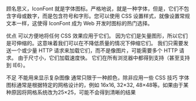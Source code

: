 顾名思义，IconFont 就是字体图标。严格地说，就是一种字体，但是，它们不包含字母或数字，而是包含符号和字形。您可以使用 CSS 设置样式，就像设置常规文本一样，这使得 IconFont 成为 Web 开发时图标的热门选择。

优点
可以方便地将任何 CSS 效果应用于它们。
因为它们是矢量图形，所以它们是可伸缩的。这意味着我们可以在不降低质量的情况下伸缩它们。
我们只需要发送一个或少量 HTTP 请求来加载它们，而不是像图片，可能需要多个 HTTP 请求。
由于尺寸小，它们加载速度快。
它们在所有浏览器中都得到支持（甚至支持到 IE6）。


不足
不能用来显示复杂图像
通常只限于一种颜色，除非应用一些 CSS 技巧
字体图标通常是根据特定的网格设计的，例如 16x16, 32×32, 48×48等。如果由于某种原因将网格系统改为25×25，可能不会得到清晰的结果